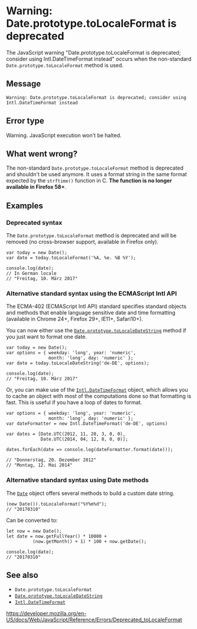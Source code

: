 Warning: Date.prototype.toLocaleFormat is deprecated
====================================================

The JavaScript warning "Date.prototype.toLocaleFormat is deprecated; consider using Intl.DateTimeFormat instead" occurs when the non-standard <span class="page-not-created">`Date.prototype.toLocaleFormat`</span> method is used.

Message
-------

    Warning: Date.prototype.toLocaleFormat is deprecated; consider using Intl.DateTimeFormat instead

Error type
----------

Warning. JavaScript execution won't be halted.

What went wrong?
----------------

The non-standard <span class="page-not-created">`Date.prototype.toLocaleFormat`</span> method is deprecated and shouldn't be used anymore. It uses a format string in the same format expected by the `strftime()` function in C. **The function is no longer available in Firefox 58+**.

Examples
--------

### Deprecated syntax

The <span class="page-not-created">`Date.prototype.toLocaleFormat`</span> method is deprecated and will be removed (no cross-browser support, available in Firefox only).

    var today = new Date();
    var date = today.toLocaleFormat('%A, %e. %B %Y');

    console.log(date);
    // In German locale
    // "Freitag, 10. März 2017"

### Alternative standard syntax using the ECMAScript Intl API

The ECMA-402 (ECMAScript Intl API) standard specifies standard objects and methods that enable language sensitive date and time formatting (available in Chrome 24+, Firefox 29+, IE11+, Safari10+).

You can now either use the [`Date.prototype.toLocaleDateString`](../global_objects/date/tolocaledatestring) method if you just want to format one date.

    var today = new Date();
    var options = { weekday: 'long', year: 'numeric',
                    month: 'long', day: 'numeric' };
    var date = today.toLocaleDateString('de-DE', options);

    console.log(date);
    // "Freitag, 10. März 2017"

Or, you can make use of the [`Intl.DateTimeFormat`](../global_objects/intl/datetimeformat) object, which allows you to cache an object with most of the computations done so that formatting is fast. This is useful if you have a loop of dates to format.

    var options = { weekday: 'long', year: 'numeric',
                    month: 'long', day: 'numeric' };
    var dateFormatter = new Intl.DateTimeFormat('de-DE', options)

    var dates = [Date.UTC(2012, 11, 20, 3, 0, 0),
                 Date.UTC(2014, 04, 12, 8, 0, 0)];

    dates.forEach(date => console.log(dateFormatter.format(date)));

    // "Donnerstag, 20. Dezember 2012"
    // "Montag, 12. Mai 2014"

### Alternative standard syntax using Date methods

The [`Date`](../global_objects/date) object offers several methods to build a custom date string.

    (new Date()).toLocaleFormat("%Y%m%d");
    // "20170310"

Can be converted to:

    let now = new Date();
    let date = now.getFullYear() * 10000 +
              (now.getMonth() + 1) * 100 + now.getDate();

    console.log(date);
    // "20170310"

See also
--------

-   <span class="page-not-created">`Date.prototype.toLocaleFormat`</span>
-   [`Date.prototype.toLocaleDateString`](../global_objects/date/tolocaledatestring)
-   [`Intl.DateTimeFormat`](../global_objects/intl/datetimeformat)

<a href="https://developer.mozilla.org/en-US/docs/Web/JavaScript/Reference/Errors/Deprecated_toLocaleFormat" class="_attribution-link">https://developer.mozilla.org/en-US/docs/Web/JavaScript/Reference/Errors/Deprecated_toLocaleFormat</a>
